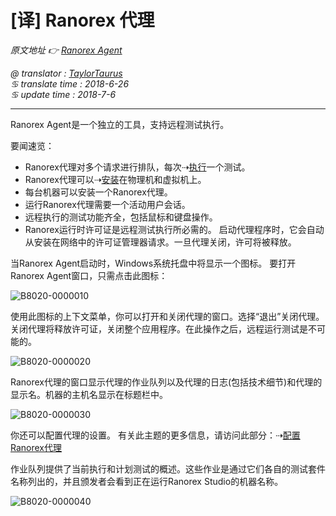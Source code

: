 # [译] Ranorex 代理

*原文地址 👉 [Ranorex Agent][0]*

*@ translator : [TaylorTaurus](https://github.com/taylortaurus)*    
*♋ translate time : 2018-6-26*  
*♋ update time : 2018-7-6*  

---

Ranorex Agent是一个独立的工具，支持远程测试执行。

要闻速览：

- Ranorex代理对多个请求进行排队，每次⇢[执行][1]一个测试。
- Ranorex代理可以⇢[安装][2]在物理机和虚拟机上。
- 每台机器可以安装一个Ranorex代理。
- 运行Ranorex代理需要一个活动用户会话。
- 远程执行的测试功能齐全，包括鼠标和键盘操作。
- Ranorex运行时许可证是远程测试执行所必需的。 启动代理程序时，它会自动从安装在网络中的许可证管理器请求。一旦代理关闭，许可将被释放。

当Ranorex Agent启动时，Windows系统托盘中将显示一个图标。 要打开Ranorex Agent窗口，只需点击此图标：

![B8020-0000010](https://gitee.com/taylortaurus/RX_UserGuide_GitBook_Picbed/raw/master/RanorexRemote/B8020-0000010.png)  

使用此图标的上下文菜单，你可以打开和关闭代理的窗口。选择“退出”关闭代理。关闭代理将释放许可证，关闭整个应用程序。在此操作之后，远程运行测试是不可能的。  

![B8020-0000020](https://gitee.com/taylortaurus/RX_UserGuide_GitBook_Picbed/raw/master/RanorexRemote/B8020-0000020.png)  

Ranorex代理的窗口显示代理的作业队列以及代理的日志(包括技术细节)和代理的显示名。机器的主机名显示在标题栏中。

![B8020-0000030](https://gitee.com/taylortaurus/RX_UserGuide_GitBook_Picbed/raw/master/RanorexRemote/B8020-0000030.png)  

你还可以配置代理的设置。 有关此主题的更多信息，请访问此部分：⇢[配置Ranorex代理][3]  

作业队列提供了当前执行和计划测试的概述。这些作业是通过它们各自的测试套件名称列出的，并且颁发者会看到正在运行Ranorex Studio的机器名称。

![B8020-0000040](https://gitee.com/taylortaurus/RX_UserGuide_GitBook_Picbed/raw/master/RanorexRemote/B8020-0000040.png)

[0]: https://www.ranorex.com/help/latest/ranorex-studio-advanced/ranorex-remote/ranorex-agent/
[1]: .\[译]执行测试.html
[2]: .\[译]Ranorex代理的安装和设置.html
[3]: .\[译]配置Ranorex代理.html